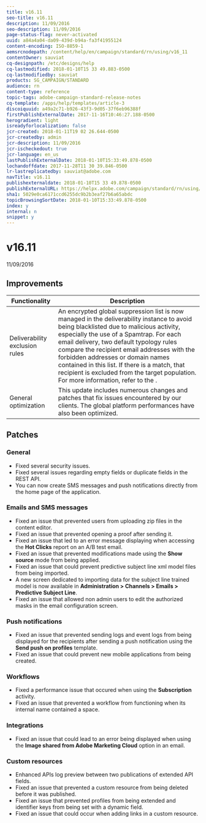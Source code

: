 ```yaml
---
title: v16.11
seo-title: v16.11
description: 11/09/2016
seo-description: 11/09/2016
page-status-flag: never-activated
uuid: a84a4a04-da09-439d-b94a-fa3f41955124
content-encoding: ISO-8859-1
aemsrcnodepath: /content/help/en/campaign/standard/rn/using/v16_11
contentOwner: sauviat
cq-designpath: /etc/designs/help
cq-lastmodified: 2018-01-10T15 33 49.883-0500
cq-lastmodifiedby: sauviat
products: SG_CAMPAIGN/STANDARD
audience: rn
content-type: reference
topic-tags: adobe-campaign-standard-release-notes
cq-template: /apps/help/templates/article-3
discoiquuid: a49a2c71-b926-43f3-9d05-37f6eb96388f
firstPublishExternalDate: 2017-11-16T10:46:27.188-0500
herogradient: light
isreadyforlocalization: false
jcr-created: 2018-01-11T19 02 26.644-0500
jcr-createdby: admin
jcr-description: 11/09/2016
jcr-ischeckedout: true
jcr-language: en_us
lastPublishExternalDate: 2018-01-10T15:33:49.878-0500
lochandoffdate: 2017-11-28T11 30 39.846-0500
lr-lastreplicatedby: sauviat@adobe.com
navTitle: v16.11
publishexternaldate: 2018-01-10T15 33 49.878-0500
publishExternalURL: https://helpx.adobe.com/campaign/standard/rn/using/v16_11.html
sha1: 5029e0ca6171ccd6255dc9b2b3eaf27b6a65abdc
topicBrowsingSortDate: 2018-01-10T15:33:49.878-0500
index: y
internal: n
snippet: y
---
```


# v16.11

11/09/2016

## Improvements

|  Functionality  | Description  |
|---|---|
|  Deliverability exclusion rules  | An encrypted global suppression list is now managed in the deliverability instance to avoid being blacklisted due to malicious activity, especially the use of a Spamtrap. For each email delivery, two default typology rules compare the recipient email addresses with the forbidden addresses or domain names contained in this list. If there is a match, that recipient is excluded from the target population. For more information, refer to the .  |
|  General optimization  | This update includes numerous changes and patches that fix issues encountered by our clients. The global platform performances have also been optimized.  |

## Patches

### General

* Fixed several security issues.
* Fixed several issues regarding empty fields or duplicate fields in the REST API.
* You can now create SMS messages and push notifications directly from the home page of the application.

### Emails and SMS messages

* Fixed an issue that prevented users from uploading zip files in the content editor.
* Fixed an issue that prevented opening a proof after sending it.
* Fixed an issue that led to an error message displaying when accessing the **Hot Clicks** report on an A/B test email.
* Fixed an issue that prevented modifications made using the **Show source** mode from being applied.
* Fixed an issue that could prevent predictive subject line xml model files from being imported.
* A new screen dedicated to importing data for the subject line trained model is now available in **Administration > Channels > Emails > Predictive Subject Line**.
* Fixed an issue that allowed non admin users to edit the authorized masks in the email configuration screen.

### Push notifications

* Fixed an issue that prevented sending logs and event logs from being displayed for the recipients after sending a push notification using the **Send push on profiles** template.
* Fixed an issue that could prevent new mobile applications from being created.

### Workflows

* Fixed a performance issue that occured when using the **Subscription** activity.
* Fixed an issue that prevented a workflow from functioning when its internal name contained a space.

### Integrations

* Fixed an issue that could lead to an error being displayed when using the **Image shared from Adobe Marketing Cloud** option in an email.

### Custom resources

* Enhanced APIs log preview between two publications of extended API fields.
* Fixed an issue that prevented a custom resource from being deleted before it was published.
* Fixed an issue that prevented profiles from being extended and identifier keys from being set with a dynamic field.
* Fixed an issue that could occur when adding links in a custom resource.

